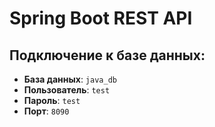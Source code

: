 # Spring Boot REST API

## Подключение к базе данных:
- **База данных**: `java_db`
- **Пользователь**: `test`
- **Пароль**: `test`
- **Порт**: `8090`